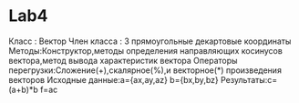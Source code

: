 # Lab4

Класс : Вектор
Член класса : 3 прямоугольные декартовые координаты
Методы:Конструктор,методы определения направляющих косинусов вектора,метод вывода характеристик вектора 
Операторы перегрузки:Сложение(+),скалярное(%),и векторное(*) произведения векторов
Исходные данные:а={ax,ay,az} b={bx,by,bz}
Результаты:с=(a+b)*b  f=ac
